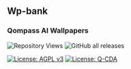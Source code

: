 <!-- /qompassai/wp-bank/README.md -->
<!-- ---------------------------- -->
<!-- Copyright (C) 2025 Qompass AI, All rights reserved -->

<h2> Wp-bank </h2>

<h3> Qompass AI Wallpapers </h3>

![Repository Views](https://komarev.com/ghpvc/?username=qompassai-wp-bank) 
![GitHub all releases](https://img.shields.io/github/downloads/qompassai/wp-bank/total?style=flat-square)

  <a href="https://www.gnu.org/licenses/agpl-3.0"><img src="https://img.shields.io/badge/License-AGPL%20v3-blue.svg" alt="License: AGPL v3"></a>
  <a href="./LICENSE-QCDA"><img src="https://img.shields.io/badge/license-Q--CDA-lightgrey.svg" alt="License: Q-CDA"></a>
</p>
